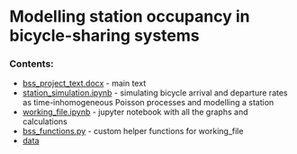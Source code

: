 # Modelling station occupancy in bicycle-sharing systems

### Contents:
* [bss_project_text.docx](https://github.com/msgolovina/bss_project/blob/master/bss_project_text.docx) - main text
* [station_simulation.ipynb](https://github.com/msgolovina/bss_project/blob/master/station_simulation.ipynb) - simulating bicycle arrival and departure rates as time-inhomogeneous Poisson processes and modelling a station
* [working_file.ipynb](https://github.com/msgolovina/bss_project/blob/master/working_file.ipynb) - jupyter notebook with all the graphs and calculations
* [bss_functions.py](https://github.com/msgolovina/bss_project/blob/master/bss_functions.py) - custom helper functions for working_file
* [data](https://github.com/msgolovina/bss_project/tree/master/data)
